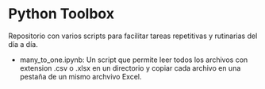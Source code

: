 # Python Toolbox
Repositorio con varios scripts para facilitar tareas repetitivas y rutinarias del día a día.
- many_to_one.ipynb: Un script que permite leer todos los archivos con extension .csv o .xlsx en un directorio y copiar cada archivo en una pestaña de un mismo archvivo Excel.
